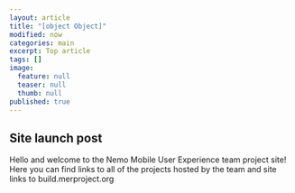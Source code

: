 ```yaml
---
layout: article
title: "[object Object]"
modified: now
categories: main
excerpt: Top article
tags: []
image: 
  feature: null
  teaser: null
  thumb: null
published: true
---
```


## Site launch post

Hello and welcome to the Nemo Mobile User Experience team project site! Here you can find links to all of the projects hosted by the team and site links to build.merproject.org